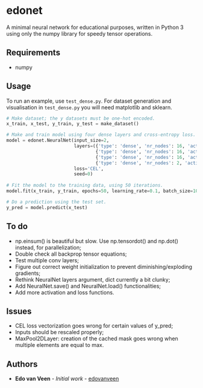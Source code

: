 # edonet
A minimal neural network for educational purposes, written in Python 3 using only the numpy library for speedy tensor operations.

## Requirements
* numpy

## Usage
To run an example, use `test_dense.py`. For dataset generation and visualisation in `test_dense.py` you will need matplotlib and sklearn.

```python
# Make dataset; the y datasets must be one-hot encoded.
x_train, x_test, y_train, y_test = make_dataset()

# Make and train model using four dense layers and cross-entropy loss.
model = edonet.NeuralNet(input_size=2,
                         layers=({'type': 'dense', 'nr_nodes': 16, 'activation': 'relu'},
                                 {'type': 'dense', 'nr_nodes': 16, 'activation': 'tanh'},
                                 {'type': 'dense', 'nr_nodes': 16, 'activation': 'relu'},
                                 {'type': 'dense', 'nr_nodes': 2, 'activation': 'softmax'}),
                         loss='CEL',
                         seed=0)
                         
# Fit the model to the training data, using 50 iterations.
model.fit(x_train, y_train, epochs=50, learning_rate=0.1, batch_size=10)

# Do a prediction using the test set.
y_pred = model.predict(x_test)
```
## To do

* np.einsum() is beautiful but slow. Use np.tensordot() and np.dot() instead, for parallelization;
* Double check all backprop tensor equations;
* Test multiple conv layers;
* Figure out correct weight initialization to prevent diminishing/exploding gradients;
* Rethink NeuralNet layers argument, dict currently a bit clunky;
* Add NeuralNet.save() and NeuralNet.load() functionalities;
* Add more activation and loss functions.

## Issues

* CEL loss vectorization goes wrong for certain values of y_pred;
* Inputs should be rescaled properly;
* MaxPool2DLayer: creation of the cached mask goes wrong when multiple elements are equal to max.

## Authors
* **Edo van Veen** - *Initial work* - [edovanveen](https://github.com/edovanveen)
